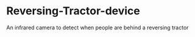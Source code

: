 # Reversing-Tractor-device

An infrared camera to detect when people are behind a reversing tractor

